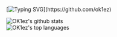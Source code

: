 [![Typing SVG](https://readme-typing-svg.herokuapp.com?font=Fira+Code&weight=700&pause=1000&color=ED3F84&width=435&lines=Hey%2C+I'm+OK1ez!)](https://github.com/ok1ez)

![OK1ez's github stats](https://github-readme-stats.vercel.app/api?username=ok1ez&count_private=true&theme=radical)
  </BR>
![OK1ez's top languages](https://github-readme-stats.vercel.app/api/top-langs/?username=ok1ez&layout=compact&langs_count=10&include_orgs=true&theme=radical)









